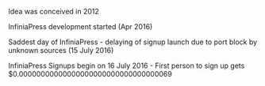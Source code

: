 Idea was conceived in 2012

InfiniaPress development started (Apr 2016)

Saddest day of InfiniaPress - delaying of signup launch due to port block by unknown sources (15 July 2016)

InfiniaPress Signups begin on 16 July 2016 - First person to sign up gets $0.00000000000000000000000000000000069
